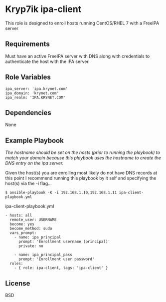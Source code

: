 Kryp7ik ipa-client
=========

This role is designed to enroll hosts running CentOS/RHEL 7 with a FreeIPA server

Requirements
------------

Must have an active FreeIPA server with DNS along with credentials to authenticate the host
with the IPA server.

Role Variables
--------------

    ipa_server: 'ipa.krynet.com'
    ipa_domain: 'krynet.com'
    ipa_realm: 'IPA.KRYNET.COM'

Dependencies
------------

None

Example Playbook
----------------
_The hostname should be set on the hosts (prior to running the playbook) to match your domain because this playbook uses the hostname
to create the DNS entry on the ipa server._

Given the host(s) you are enrolling most likely do not have DNS records at this point I recommend running this playbook
by it self and specifying the host(s) via the -i flag...

    $ ansible-playbook -K -i 192.168.1.10,192.168.1.11 ipa-client-playbook.yml

ipa-client-playbook.yml
```
- hosts: all
  remote_user: USERNAME
  become: yes
  become_method: sudo
  vars_prompt:
    - name: ipa_principal
      prompt: 'Enrollment username (principal)'
      private: no

    - name: ipa_principal_pass
      prompt: 'Enrollment user password'
  roles:
    - { role: ipa-client, tags: 'ipa-client' }
```

License
-------

BSD

